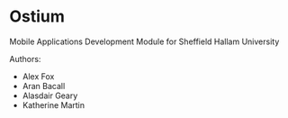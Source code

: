 # Ostium
Mobile Applications Development Module for Sheffield Hallam University

Authors:
- Alex Fox
- Aran Bacall
- Alasdair Geary
- Katherine Martin
